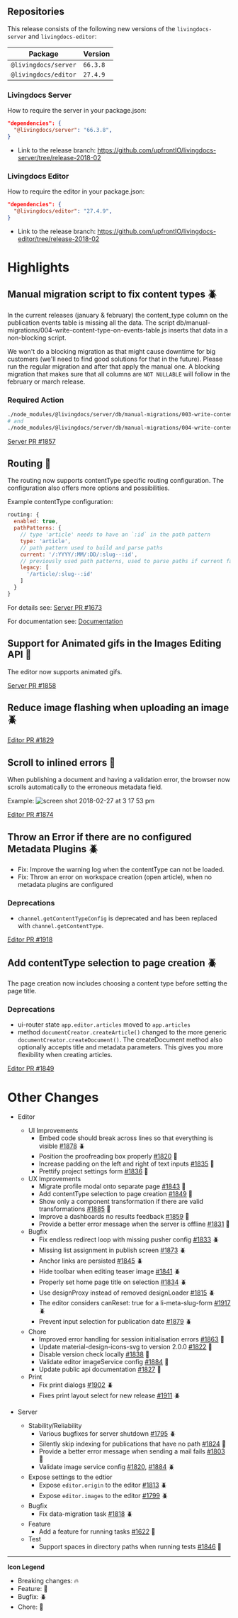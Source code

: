 
## Repositories

This release consists of the following new versions of the `livingdocs-server` and `livingdocs-editor`:

Package | Version
--- | ---
`@livingdocs/server` | `66.3.8`
`@livingdocs/editor` | `27.4.9`

### Livingdocs Server

How to require the server in your package.json:

```json
"dependencies": {
  "@livingdocs/server": "66.3.8",
}
```

- Link to the release branch:
  https://github.com/upfrontIO/livingdocs-server/tree/release-2018-02

### Livingdocs Editor

How to require the editor in your package.json:

```json
"dependencies": {
  "@livingdocs/editor": "27.4.9",
}
```

- Link to the release branch:
  https://github.com/upfrontIO/livingdocs-editor/tree/release-2018-02

# Highlights

## Manual migration script to fix content types :beetle:

In the current releases (january & february) the content_type column on the publication events table is missing all the data. The script db/manual-migrations/004-write-content-type-on-events-table.js inserts that data in a non-blocking script.

We won't do a blocking migration as that might cause downtime for big customers (we'll need to find good solutions for that in the future). Please run the regular migration and after that apply the manual one. A blocking migration that makes sure that all columns are `NOT NULLABLE` will follow in the february or march release.

### Required Action
```bash
./node_modules/@livingdocs/server/db/manual-migrations/003-write-content-type-v2.js
# and
./node_modules/@livingdocs/server/db/manual-migrations/004-write-content-type-on-events-table.js
```
[Server PR #1857](https://github.com/upfrontIO/livingdocs-server/pull/1857)


## Routing :gift:

The routing now supports contentType specific routing configuration. The
configuration also offers more options and possibilities.

Example contentType configuration:
```js
routing: {
  enabled: true,
  pathPatterns: {
    // type 'article' needs to have an `:id` in the path pattern
    type: 'article',
    // path pattern used to build and parse paths
    current: '/:YYYY/:MM/:DD/:slug--:id',
    // previously used path patterns, used to parse paths if current failed
    legacy: [
      '/article/:slug--:id'
    ]
  }
}
```

For details see: [Server PR #1673](https://github.com/upfrontIO/livingdocs-server/pull/1673)

For documentation see: [Documentation](https://docs.livingdocs.io/reference-docs/server-public-api/routing-system.html)


## Support for Animated gifs in the Images Editing API :gift:

The editor now supports animated gifs.

[Server PR #1858](https://github.com/upfrontIO/livingdocs-server/pull/1858)


## Reduce image flashing when uploading an image :beetle:

[Editor PR #1829](https://github.com/upfrontIO/livingdocs-editor/pull/1829)


## Scroll to inlined errors :gift:

When publishing a document and having a validation error, the browser now scrolls automatically to the erroneous metadata field.

Example:
![screen shot 2018-02-27 at 3 17 53 pm](https://user-images.githubusercontent.com/1951875/36733629-78b552d0-1bd1-11e8-95e1-01cf6fca6821.png)

[Editor PR #1874](https://github.com/upfrontIO/livingdocs-editor/pull/1874)



## Throw an Error if there are no configured Metadata Plugins :beetle:

- Fix: Improve the warning log when the contentType can not be loaded.
- Fix: Throw an error on workspace creation (open article), when no metadata plugins are configured

### Deprecations

- `channel.getContentTypeConfig` is deprecated and has been replaced with `channel.getContentType`.

[Editor PR #1918](https://github.com/upfrontIO/livingdocs-editor/pull/1918)


## Add contentType selection to page creation :beetle:

The page creation now includes choosing a content type before setting the page title.

### Deprecations

- ui-router state `app.editor.articles` moved to `app.articles`
- method `documentCreator.createArticle()` changed to the more generic `documentCreator.createDocument()`. The createDocument method also optionally accepts title and metadata parameters. This gives you more flexibility when creating articles.

[Editor PR #1849](https://github.com/upfrontIO/livingdocs-editor/pull/1849)


# Other Changes

* Editor
  * UI Improvements
    * Еmbed code should break across lines so that everything is visible [#1878](https://github.com/upfrontIO/livingdocs-editor/pull/1878) :beetle:
    * Position the proofreading box properly [#1820](https://github.com/upfrontIO/livingdocs-editor/pull/1820) :wrench:
    * Increase padding on the left and right of text inputs [#1835](https://github.com/upfrontIO/livingdocs-editor/pull/1835) :wrench:
    * Prettify project settings form [#1836](https://github.com/upfrontIO/livingdocs-editor/pull/1836) :wrench:
  * UX Improvements
    * Migrate profile modal onto separate page [#1843](https://github.com/upfrontIO/livingdocs-editor/pull/1843) :wrench:
    * Add contentType selection to page creation [#1849](https://github.com/upfrontIO/livingdocs-editor/pull/1849) :gift:
    * Show only a component transformation if there are valid transformations [#1885](https://github.com/upfrontIO/livingdocs-editor/pull/1885) :wrench:
    * Improve a dashboards no results feedback [#1859](https://github.com/upfrontIO/livingdocs-editor/pull/1859) :wrench:
    * Provide a better error message when the server is offline [#1831](https://github.com/upfrontIO/livingdocs-editor/pull/1831) :wrench:
  * Bugfix
    * Fix endless redirect loop with missing pusher config [#1833](https://github.com/upfrontIO/livingdocs-editor/pull/1833) :beetle:
    * Missing list assignment in publish screen [#1873](https://github.com/upfrontIO/livingdocs-editor/pull/1873) :beetle:
    * Anchor links are persisted [#1845](https://github.com/upfrontIO/livingdocs-editor/pull/1845) :beetle:
    * Hide toolbar when editing teaser image [#1841](https://github.com/upfrontIO/livingdocs-editor/pull/1841) :beetle:
    * Properly set home page title on selection [#1834](https://github.com/upfrontIO/livingdocs-editor/pull/1834) :beetle:
    * Use designProxy instead of removed designLoader [#1815](https://github.com/upfrontIO/livingdocs-editor/pull/1815) :beetle:
    * The editor considers canReset: true for a li-meta-slug-form [#1917](https://github.com/upfrontIO/livingdocs-editor/pull/1917) :beetle:
    * Prevent input selection for publication date [#1879](https://github.com/upfrontIO/livingdocs-editor/pull/1879) :beetle:
  * Chore
    * Improved error handling for session initialisation errors [#1863](https://github.com/upfrontIO/livingdocs-editor/pull/1863) :wrench:
    * Update material-design-icons-svg to version 2.0.0 [#1822](https://github.com/upfrontIO/livingdocs-editor/pull/1822) :wrench:
    * Disable version check locally [#1838](https://github.com/upfrontIO/livingdocs-editor/pull/1838) :wrench:
    * Validate editor imageService config [#1884](https://github.com/upfrontIO/livingdocs-editor/pull/1884) :wrench:
    * Update public api documentation [#1827](https://github.com/upfrontIO/livingdocs-editor/pull/1827) :wrench:
  * Print
    * Fix print dialogs [#1902](https://github.com/upfrontIO/livingdocs-editor/pull/1902) :beetle:
    * Fixes print layout select for new release [#1911](https://github.com/upfrontIO/livingdocs-editor/pull/1911) :beetle:


* Server
  * Stability/Reliability
    * Various bugfixes for server shutdown [#1795](https://github.com/upfrontIO/livingdocs-server/pull/1795) :beetle:
    * Silently skip indexing for publications that have no path [#1824](https://github.com/upfrontIO/livingdocs-server/pull/1824) :wrench:
    * Provide a better error message when sending a mail fails [#1803](https://github.com/upfrontIO/livingdocs-server/pull/1803) :wrench:
    * Validate image service config [#1820](https://github.com/upfrontIO/livingdocs-server/pull/1820), [#1884](https://github.com/upfrontIO/livingdocs-editor/pull/1884) :beetle:
  * Expose settings to the edtior
    * Expose `editor.origin` to the editor [#1813](https://github.com/upfrontIO/livingdocs-server/pull/1813) :beetle:
    * Expose `editor.images` to the editor [#1799](https://github.com/upfrontIO/livingdocs-server/pull/1799) :beetle:
  * Bugfix
    * Fix data-migration task [#1818](https://github.com/upfrontIO/livingdocs-server/pull/1818) :beetle:
  * Feature
    * Add a feature for running tasks [#1622](https://github.com/upfrontIO/livingdocs-server/pull/1622) :wrench:
  * Test
    * Support spaces in directory paths when running tests [#1846](https://github.com/upfrontIO/livingdocs-server/pull/1846) :wrench:
---

  **Icon Legend**

  * Breaking changes: :fire:
  * Feature: :gift:
  * Bugfix: :beetle:
  * Chore: :wrench:
